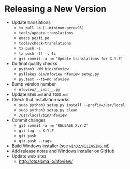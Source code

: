 Releasing a New Version
=======================

* Update translations
    - `tx pull -a [--minimum-perc=95]`
    - `tools/update-translations`
    - `emacs po/fi.po`
    - `tools/check-translations`
    - `tx push -s`
    - `tx push -tf -l fi`
    - `git commit -a -m "Update translations for X.Y.Z"`
* Do final quality checks
    - `python3 -Wd bin/nfoview`
    - `pyflakes bin/nfoview nfoview setup.py`
    - `py.test --tb=no nfoview`
* Bump version number
    - `nfoview/__init__.py`
* Update `NEWS.md` and `TODO.md`
* Check that installation works
    - `sudo python3 setup.py install --prefix=/usr/local`
    - `sudo python3 setup.py clean`
    - `/usr/local/bin/nfoview`
* Commit changes
    - `git commit -a -m "RELEASE X.Y.Z"`
    - `git tag -s X.Y.Z`
    - `git push`
    - `git push --tags`
* Build Windows installer (see [`win32/RELEASING.md`](win32/RELEASING.md))
* Add release notes and Windows installer on GitHub
* Update web sites
    - <http://otsaloma.io/nfoview/>
